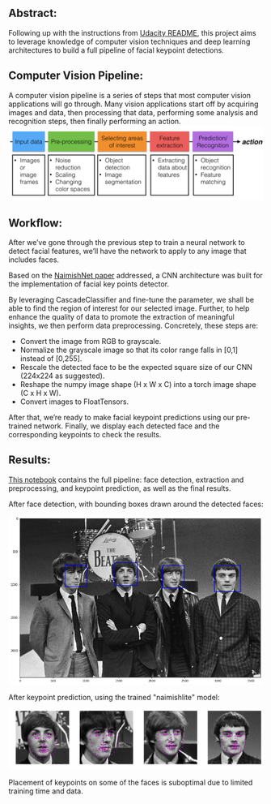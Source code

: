 ## Abstract:
Following up with the instructions from [Udacity README](README_Udacity.md), this project aims to leverage knowledge of computer vision techniques and deep learning architectures to build a full pipeline of facial keypoint detections.

## Computer Vision Pipeline:
A computer vision pipeline is a series of steps that most computer vision applications will go through. Many vision applications start off by acquiring images and data, then processing that data, performing some analysis and recognition steps, then finally performing an action.
![img](images/cv_pipeline.png)

## Workflow:
After we’ve gone through the previous step to train a neural network to detect facial features, we’ll have the network to apply to any image that includes faces.

Based on the [NaimishNet paper](https://github.com/jonathanyeh0723/Udacity-CVND-Projects/blob/master/Project%201:%20Facial%20Keypoint%20Detection/1710.00977.pdf) addressed, a CNN architecture was built for the implementation of facial key points detector.

By leveraging CascadeClassifier and fine-tune the parameter, we shall be able to find the region of interest for our selected image. Further, to help enhance the quality of data to promote the extraction of meaningful insights, we then perform data preprocessing. Concretely, these steps are:

- Convert the image from RGB to grayscale.
- Normalize the grayscale image so that its color range falls in [0,1] instead of [0,255].
- Rescale the detected face to be the expected square size of our CNN (224x224 as suggested).
- Reshape the numpy image shape (H x W x C) into a torch image shape (C x H x W).
- Convert images to FloatTensors.

After that, we’re ready to make facial keypoint predictions using our pre-trained network. Finally, we display each detected face and the corresponding keypoints to check the results.

## Results:

[This notebook](https://github.com/jonathanyeh0723/Udacity-CVND-Projects/blob/master/Project%201:%20Facial%20Keypoint%20Detection/3.%20Facial%20Keypoint%20Detection%2C%20Complete%20Pipeline.ipynb) contains the full pipeline: face detection, extraction and preprocessing, and keypoint prediction, as well as the final results.

After face detection, with bounding boxes drawn around the detected faces:

![img](images/image_with_detections_beatles_1.png)

After keypoint prediction, using the trained "naimishlite" model:

![img](images/image_with_detections_beatles_2.png)

Placement of keypoints on some of the faces is suboptimal due to limited training time and data.

